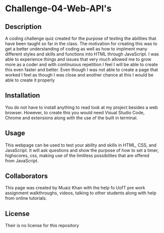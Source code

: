# Challenge-04-Web-API's

## Description
A coding challenge quiz created for the purpose of testing the abilities that have been taught so far in the class. The motivation for creating this was to get a better understanding of coding as well as how to implment many different styles and skills and functions into HTML through JavaScript. I was able to experience things and issues that very much allowed me to grow more as a coder and with continuious repetition I feel I will be able to create this even faster and better. Even though I was not able to create a page that worked I feel as though I was close and another chance at this I would be able to create it properly

## Installation
You do not have to install anything to read look at my project besides a web browser. However, to create this you would need Visual Studio Code, Chrome and extensions along with the use of the built in terminal.

## Usage
This webpage can be used to test your ability and skills in HTML, CSS, and JavaScript. It will ask questions and show the purpose of how to set a timer, highscores, css, making use of the limitless possibilites that are offered from JavaScript. 

## Collaborators
This page was created by Muaiz Khan with the help fo UofT pre work assignment walkthroughs, videos, talking to other students along with help from online tutorials.

## License
Their is no license for this repository
